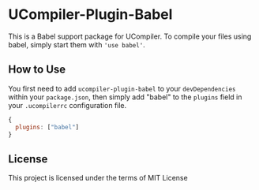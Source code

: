 # UCompiler-Plugin-Babel

This is a Babel support package for UCompiler. To compile your files using
babel, simply start them with `'use babel'`.


## How to Use

You first need to add `ucompiler-plugin-babel` to your `devDependencies`
within your `package.json`, then simply add "babel" to the `plugins` field
in your `.ucompilerrc` configuration file.

```js
{
  plugins: ["babel"]
}
```

## License

This project is licensed under the terms of MIT License
